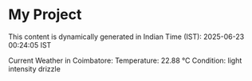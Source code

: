 # My Project

This content is dynamically generated in Indian Time (IST): 2025-06-23 00:24:05 IST


Current Weather in Coimbatore:
Temperature: 22.88 °C
Condition: light intensity drizzle

